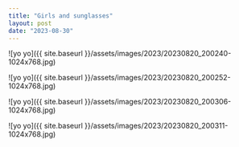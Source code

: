 ```yaml
---
title: "Girls and sunglasses"
layout: post
date: "2023-08-30"
---
```


![yo yo]({{ site.baseurl }}/assets/images/2023/20230820_200240-1024x768.jpg)

![yo yo]({{ site.baseurl }}/assets/images/2023/20230820_200252-1024x768.jpg)

![yo yo]({{ site.baseurl }}/assets/images/2023/20230820_200306-1024x768.jpg)

![yo yo]({{ site.baseurl }}/assets/images/2023/20230820_200311-1024x768.jpg)
